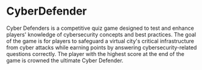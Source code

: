 # CyberDefender

Cyber Defenders is a competitive quiz game designed to test and enhance players' knowledge of cybersecurity concepts and best practices. The goal of the game is for players to safeguard a virtual city's critical infrastructure from cyber attacks while earning points by answering cybersecurity-related questions correctly. The player with the highest score at the end of the game is crowned the ultimate Cyber Defender.

